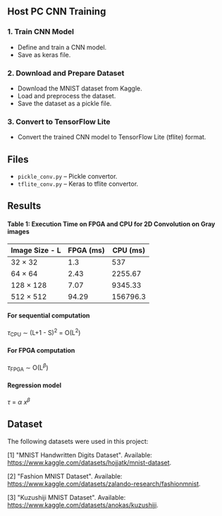 ## Host PC CNN Training 
### 1. Train CNN Model
- Define and train a CNN model.
- Save as keras file.

### 2. Download and Prepare Dataset
- Download the MNIST dataset from Kaggle.
- Load and preprocess the dataset.
- Save the dataset as a pickle file.

### 3. Convert to TensorFlow Lite
- Convert the trained CNN model to TensorFlow Lite (tflite) format.

## Files
- `pickle_conv.py` – Pickle convertor.
- `tflite_conv.py` – Keras to tflite convertor.

## Results
#### Table 1: Execution Time on FPGA and CPU for 2D Convolution on Gray images

| Image Size - L | FPGA (ms) | CPU (ms)   |
|------------|-----------------|------------|
| 32 × 32    | 1.3          | 537      | 
| 64 × 64    | 2.43         | 2255.67      | 
| 128 × 128  | 7.07          | 9345.33      | 
| 512 × 512  | 94.29    | 156796.3   |
#### For sequential computation
$\tau$<sub>CPU</sub> ∼ (L+1 - S)<sup>2</sup> = O(L<sup>2</sup>)
#### For FPGA computation
$\tau$<sub>FPGA</sub> ∼ O(L<sup>$\beta$</sup>)
#### Regression model
$\tau$ = $\alpha$ $x$<sup>$\beta$</sup>
## Dataset
The following datasets were used in this project:

[1] "MNIST Handwritten Digits Dataset". Available: https://www.kaggle.com/datasets/hojjatk/mnist-dataset.

[2] "Fashion MNIST Dataset". Available: https://www.kaggle.com/datasets/zalando-research/fashionmnist.

[3] "Kuzushiji MNIST Dataset". Available: https://www.kaggle.com/datasets/anokas/kuzushiji.

